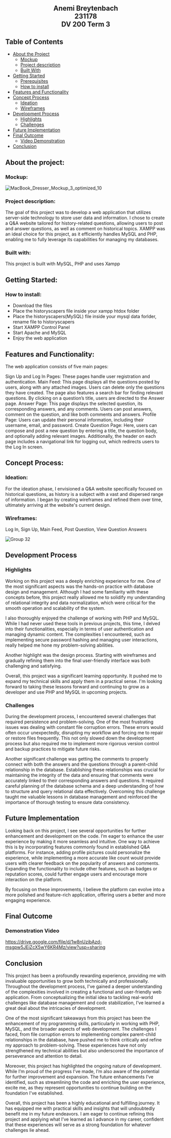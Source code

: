 ## <p align="center" style="text-decoration: none !important;padding:0;margin:0;">Anemi Breytenbach <br> 231178 <br> DV 200 Term 3</p>

## Table of Contents

* [About the Project](#about-the-project)
  * [Mockup](#mockup)
  * [Project description](#project-description)
  * [Built With](#built-with)
* [Getting Started](#getting-started)
  * [Prerequisites](#prerequisites)
  * [How to install](#how-to-install)
* [Features and Functionality](#features-and-functionality)
* [Concept Process](#concept-process)
   * [Ideation](#ideation)
   * [Wireframes](#wireframes)
* [Development Process](#development-process)
    * [Highlights](#highlights)
    * [Challenges](#challenges)
* [Future Implementation](#future-implementation)
* [Final Outcome](#final-outcome)
    * [Video Demonstration](#demonstration-video)
* [Conclusion](#conclusion)

## About the project:

### Mockup:
![MacBook_Dresser_Mockup_3_optimized_10](https://github.com/user-attachments/assets/69bee4e5-0e4c-462f-9f09-288306bf6622)


### Project description:
The goal of this project was to develop a web application that utilizes server-side technology to store user data and information. I chose to create a Q&A website tailored for history-related questions, allowing users to post and answer questions, as well as comment on historical topics. XAMPP was an ideal choice for this project, as it efficiently handles MySQL and PHP, enabling me to fully leverage its capabilities for managing my databases.

### Built with:
This project is built with MySQL, PHP and uses Xampp

## Getting Started:

### How to install:
* Download the files
* Place the historyscapers file inside your xampp htdox folder
* Place the historyscapers(MySQL) file inside your mysql data forlder, rename file to historyscapers
* Start XAMPP Control Panel
* Start Apache and MySQL
* Enjoy the web application

## Features and Functionality:
The web application consists of five main pages:

Sign Up and Log In Pages: These pages handle user registration and authentication.
Main Feed: This page displays all the questions posted by users, along with any attached images. Users can delete only the questions they have created. The page also features a search bar for finding relevant questions. By clicking on a question’s title, users are directed to the Answer page.
Answer Page: This page displays the selected question, its corresponding answers, and any comments. Users can post answers, comment on the question, and like both comments and answers.
Profile Page: Users can update their personal information, including their username, email, and password.
Create Question Page: Here, users can compose and post a new question by entering a title, the question body, and optionally adding relevant images.
Additionally, the header on each page includes a navigational link for logging out, which redirects users to the Log In screen.


## Concept Process:

### Ideation:
For the ideation phase, I envisioned a Q&A website specifically focused on historical questions, as history is a subject with a vast and dispersed range of information. I began by creating wireframes and refined them over time, ultimately arriving at the website's current design.

### Wireframes:
Log In, Sign Up, Main Feed, Post Question, View Question Answers

![Group 32](https://github.com/user-attachments/assets/6780b456-0121-44d0-86cc-326802b58bb4)


## Development Process

### Highlights
Working on this project was a deeply enriching experience for me. One of the most significant aspects was the hands-on practice with database design and management. Although I had some familiarity with these concepts before, this project really allowed me to solidify my understanding of relational integrity and data normalization, which were critical for the smooth operation and scalability of the system.

I also thoroughly enjoyed the challenge of working with PHP and MySQL. While I had never used these tools in previous projects, this time, I delved into their functionalities, especially in terms of user authentication and managing dynamic content. The complexities I encountered, such as implementing secure password hashing and managing user interactions, really helped me hone my problem-solving abilities.

Another highlight was the design process. Starting with wireframes and gradually refining them into the final user-friendly interface was both challenging and satisfying.

Overall, this project was a significant learning opportunity. It pushed me to expand my technical skills and apply them in a practical sense. I'm looking forward to taking these lessons forward and continuing to grow as a developer and use PHP and MySQL in upcoming projects.



### Challenges
During the development process, I encountered several challenges that required persistence and problem-solving. One of the most frustrating issues was dealing with constant file corruption errors. These errors would often occur unexpectedly, disrupting my workflow and forcing me to repair or restore files frequently. This not only slowed down the development process but also required me to implement more rigorous version control and backup practices to mitigate future risks.

Another significant challenge was getting the comments to properly connect with both the answers and the questions through a parent-child relationship in the database. Establishing these relationships was crucial for maintaining the integrity of the data and ensuring that comments were accurately linked to their corresponding answers and questions. It required careful planning of the database schema and a deep understanding of how to structure and query relational data effectively. Overcoming this challenge taught me valuable lessons in database management and reinforced the importance of thorough testing to ensure data consistency.

## Future Implementation
Looking back on this project, I see several opportunities for further enhancement and development on the code. I’m eager to enhance the user experience by making it more seamless and intuitive. One way to achieve this is by incorporating features commonly found in established Q&A platforms. For instance, adding profile pictures could personalize the experience, while implementing a more accurate like count would provide users with clearer feedback on the popularity of answers and comments. Expanding the functionality to include other features, such as badges or reputation scores, could further engage users and encourage more interaction on the platform.

By focusing on these improvements, I believe the platform can evolve into a more polished and feature-rich application, offering users a better and more engaging experience.

## Final Outcome

### Demonstration Video
https://drive.google.com/file/d/1w8nUzibAzd-msgpw5JEiZcX5wY6KR4Mz/view?usp=sharing


## Conclusion
This project has been a profoundly rewarding experience, providing me with invaluable opportunities to grow both technically and professionally. Throughout the development process, I've gained a deeper understanding of the complexities involved in creating a functional and user-friendly web application. From conceptualizing the initial idea to tackling real-world challenges like database management and code stabilization, I’ve learned a great deal about the intricacies of development.

One of the most significant takeaways from this project has been the enhancement of my programming skills, particularly in working with PHP, MySQL, and the broader aspects of web development. The challenges I faced, from file corruption errors to implementing complex parent-child relationships in the database, have pushed me to think critically and refine my approach to problem-solving. These experiences have not only strengthened my technical abilities but also underscored the importance of perseverance and attention to detail.

Moreover, this project has highlighted the ongoing nature of development. While I’m proud of the progress I’ve made, I’m also aware of the potential for further improvement and expansion. The future enhancements I’ve identified, such as streamlining the code and enriching the user experience, excite me, as they represent opportunities to continue building on the foundation I've established.

Overall, this project has been a highly educational and fulfilling journey. It has equipped me with practical skills and insights that will undoubtedly benefit me in my future endeavors. I am eager to continue refining this project and applying what I’ve learned as I advance in my career, confident that these experiences will serve as a strong foundation for whatever challenges lie ahead.
